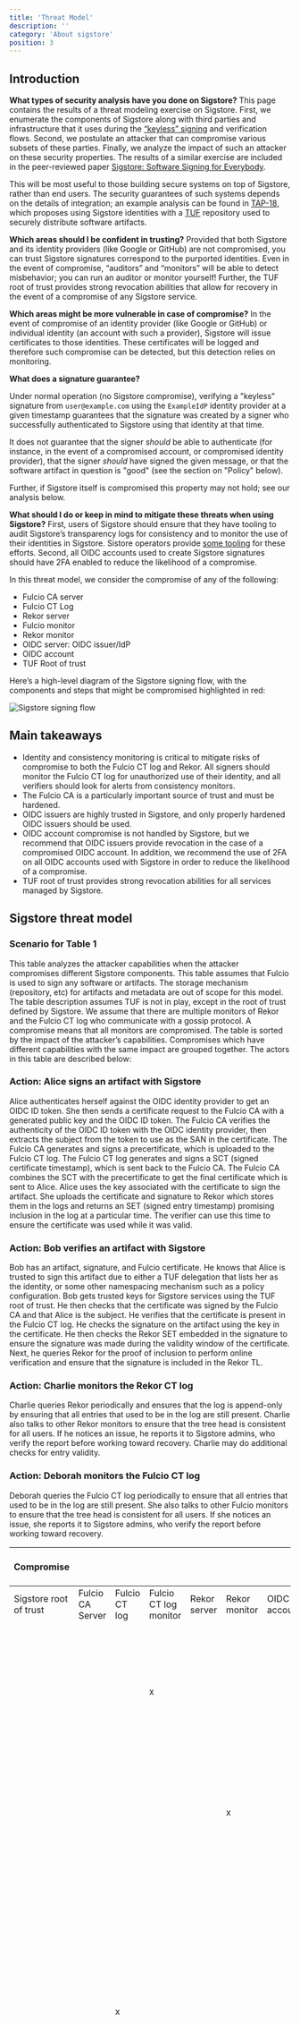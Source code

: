 ```yaml
---
title: 'Threat Model'
description: ''
category: 'About sigstore'
position: 3
---
```


## Introduction

**What types of security analysis have you done on Sigstore?**
This page contains the results of a threat modeling exercise on Sigstore. First, we enumerate the components of Sigstore along with third parties and infrastructure that it uses during the [“keyless” signing](https://docs.sigstore.dev/cosign/sign#keyless-signing) and verification flows. Second, we postulate an attacker that can compromise various subsets of these parties. Finally, we analyze the impact of such an attacker on these security properties. The results of a similar exercise are included in the peer-reviewed paper [Sigstore: Software Signing for Everybody](https://dl.acm.org/doi/pdf/10.1145/3548606.3560596).

This will be most useful to those building secure systems on top of Sigstore, rather than end users. The security guarantees of such systems depends on the details of integration; an example analysis can be found in [TAP-18](https://github.com/theupdateframework/taps/blob/master/tap18.md), which proposes using Sigstore identities with a [TUF](https://theupdateframework.com/) repository used to securely distribute software artifacts.

**Which areas should I be confident in trusting?**
Provided that both Sigstore and its identity providers (like Google or GitHub) are not compromised, you can trust Sigstore signatures correspond to the purported identities. Even in the event of compromise, “auditors” and “monitors” will be able to detect misbehavior; you can run an auditor or monitor yourself! Further, the TUF root of trust provides strong revocation abilities that allow for recovery in the event of a compromise of any Sigstore service.

**Which areas might be more vulnerable in case of compromise?**
In the event of compromise of an identity provider (like Google or GitHub) or individual identity (an account with such a provider), Sigstore will issue certificates to those identities. These certificates will be logged and therefore such compromise can be detected, but this detection relies on monitoring.

**What does a signature guarantee?**

Under normal operation (no Sigstore compromise), verifying a "keyless" signature from `user@example.com` using the `ExampleIdP` identity provider at a given timestamp guarantees that the signature was created by a signer who successfully authenticated to Sigstore using that identity at that time.

It does not guarantee that the signer *should* be able to authenticate (for instance, in the event of a compromised account, or compromised identity provider), that the signer *should* have signed the given message, or that the software artifact in question is "good" (see the section on "Policy" below).

Further, if Sigstore itself is compromised this property may not hold; see our analysis below.


**What should I do or keep in mind to mitigate these threats when using Sigstore?**
First, users of Sigstore should ensure that they have tooling to audit Sigstore’s transparency logs for consistency and to monitor the use of their identities in Sigstore. Sistore operators provide [some tooling](https://github.com/sigstore/rekor-monitor) for these efforts. Second, all OIDC accounts used to create Sigstore signatures should have 2FA enabled to reduce the likelihood of a compromise.

In this threat model, we consider the compromise of any of the following:
* Fulcio CA server
* Fulcio CT Log
* Rekor server
* Fulcio monitor
* Rekor monitor
* OIDC server: OIDC issuer/IdP
* OIDC account
* TUF Root of trust

Here’s a high-level diagram of the Sigstore signing flow, with the components and steps that might be compromised highlighted in red:

![Sigstore signing flow](/sigstore-threat-model-signing.svg)


## Main takeaways
* Identity and consistency monitoring is critical to mitigate risks of compromise to both the Fulcio CT log and Rekor. All signers should monitor the Fulcio CT log for unauthorized use of their identity, and all verifiers should look for alerts from consistency monitors.
* The Fulcio CA is a particularly important source of trust and must be hardened.
* OIDC issuers are highly trusted in Sigstore, and only properly hardened OIDC issuers should be used.
* OIDC account compromise is not handled by Sigstore, but we recommend that OIDC issuers provide revocation in the case of a compromised OIDC account. In addition, we recommend the use of 2FA on all OIDC accounts used with Sigstore in order to reduce the likelihood of a compromise. 
* TUF root of trust provides strong revocation abilities for all services managed by Sigstore.

## Sigstore threat model

### Scenario for Table 1
This table analyzes the attacker capabilities when the attacker compromises different Sigstore components. This table assumes that Fulcio is used to sign any software or artifacts. The storage mechanism (repository, etc) for artifacts and metadata are out of scope for this model. The table description assumes TUF is not in play, except in the root of trust defined by Sigstore. We assume that there are multiple monitors of Rekor and the Fulcio CT log who communicate with a gossip protocol. A compromise means that all monitors are compromised. The table is sorted by the impact of the attacker’s capabilities. Compromises which have different capabilities with the same impact are grouped together. The actors in this table are described below:

### Action: Alice signs an artifact with Sigstore
Alice authenticates herself against the OIDC identity provider to get an OIDC ID token. She then sends a certificate request to the Fulcio CA with a generated public key and the OIDC ID token. The Fulcio CA verifies the authenticity of the OIDC ID token with the OIDC identity provider, then extracts the subject from the token to use as the SAN in the certificate. The Fulcio CA generates and signs a precertificate, which is uploaded to the Fulcio CT log. The Fulcio CT log generates and signs a SCT (signed certificate timestamp), which is sent back to the Fulcio CA. The Fulcio CA combines the SCT with the precertificate to get the final certificate which is sent to Alice. Alice uses the key associated with the certificate to sign the artifact. She uploads the certificate and signature to Rekor which stores them in the logs and returns an SET (signed entry timestamp) promising inclusion in the log at a particular time. The verifier can use this time to ensure the certificate was used while it was valid.

### Action: Bob verifies an artifact with Sigstore
Bob has an artifact, signature, and Fulcio certificate. He knows that Alice is trusted to sign this artifact due to either a TUF delegation that lists her as the identity, or some other namespacing mechanism such as a policy configuration. Bob gets trusted keys for Sigstore services using the TUF root of trust. He then checks that the certificate was signed by the Fulcio CA and that Alice is the subject. He verifies that the certificate is present in the Fulcio CT log. He checks the signature on the artifact using the key in the certificate. He then checks the Rekor SET embedded in the signature to ensure the signature was made during the validity window of the certificate. Next, he queries Rekor for the proof of inclusion to perform online verification and ensure that the signature is included in the Rekor TL.

### Action: Charlie monitors the Rekor CT log
Charlie queries Rekor periodically and ensures that the log is append-only by ensuring that all entries that used to be in the log are still present. Charlie also talks to other Rekor monitors to ensure that the tree head is consistent for all users. If he notices an issue, he reports it to Sigstore admins, who verify the report before working toward recovery. Charlie may do additional checks for entry validity.

### Action: Deborah monitors the Fulcio CT log
Deborah queries the Fulcio CT log periodically to ensure that all entries that used to be in the log are still present. She also talks to other Fulcio monitors to ensure that the tree head is consistent for all users. If she notices an issue, she reports it to Sigstore admins,  who verify the report before working toward recovery.

| **Compromise**         |                |             |                     |            |             |            |           | **Attacker capabilities**                                                                                                                                                                                                                                                                                                                                                                                                                                                                                                                                | **Other security impacts** |
|------------------------|------------------|---------------|-----------------------|--------------|---------------|--------------|-------------|----------------------------------------------------------------------------------------------------------------------------------------------------------------------------------------------------------------------------------------------------------------------------------------------------------------------------------------------------------------------------------------------------------------------------------------------------------------------------------------------------------------------------------------------------------|----|
| Sigstore root of trust | Fulcio CA Server | Fulcio CT log | Fulcio CT log monitor | Rekor server | Rekor monitor | OIDC account | OIDC server |                                                                                                                                                                                                                                                                                                                                                                                                                                                                                                                                                          |
|                        |                  |               | x                     |              |               |              |             | None: alerts will be logged, Sigstore admins manually check reports from Deborah by querying the log and will reject false reports.                                                                                                                                                                                                                                                                                                                                                                                                                      | |
|                        |                  |               |                       |              | x             |              |             | None: alerts are logged, maybe sent to Slack. Sigstore admins manually check reports from Charlie.                                                                                                                                                                                                                                                                                                                                                                                                                                                       | |
|                        |                  | x             |                       |              |               |              |             | Can remove certificates (invalidate them) by indicating that they are not in the log when Bob queries, fork attack by showing different times or certificates to different users (for things Fulcio has signed), and may block the issuance of Fulcio certificates by not creating an SCT.  | Deletion / fork may be detected by Fulcio CT log monitors. |
|                        |                  |               |                       | x            |               |              |             | Can change the timestamp on Fulcio signatures used outside the validity window to make them appear valid when Bob queries.  Can deny the existence of valid signatures leading to them being untrusted.  | Can later recover using offline delegation in Sigstore’s TUF root of trust.  Deletion or fork attacks may be detected by Rekor monitors. Changes to the Rekor CT log would be challenging to recover as it eliminates the append-only promise of Rekor.                                                                                         |
|                        |                  | x             | x                     |              |               |              |             | Same as Fulcio CT log | Replay and fork attacks are undetected.                                                                                                                                                                                                                                                                                                                                                                                                                 |
|                        |                  | x             |                       | x            |               |              |             | Same as Fulcio CT log + Rekor server, but can now use the replayed certs created by Fulcio CT log because Rekor will not report that they are already in the log, even with more sophisticated monitors.                                                                                                                                                                                                                                                                                                                                                     |
|                        |                  |               |                       | x            | x             |              |             | Same as Rekor server, but changes to the CT log would not be reported by the monitor, would make recovery of the log much harder because the attacker could alter the historical entries, may require re-signing all metadata as previous timestamps are untrusted.                                                                                                                                                                                                                                                                                      |
|                        |                  | x             | x                     | x            |               |              |             | Same as [Fulcio CT log + Rekor server] | Replay and fork attacks will not be reported by monitors.                                                                                                                                                                                                                                                                                                                                                                                                                                                    |
|                        | x                |               |                       |              |               |              |             | Arbitrary software attack: Can issue certs for any OIDC issuer/identity and use those to sign any software desired. Bob will see these certificates as valid as they are signed by the Fulcio CA and included in the Fulcio CT log. | Fulcio CT log prevents changes to the history  or blocking issuance / modification of past things (which is not that relevant given the ability to issue keys, etc. now) To recover, the TUF root of trust for Fulcio needs to be invoked to revoke trust in the compromised Fulcio CA server.    |
|                        | x                | x             |                       |              |               |              |             | Arbitrary software attack: Same as Fulcio CA server, but can now also rewrite historical Fulcio certificates in the Fulcio CT log by changing the Merkle tree hash so that the times will appear different when Bob queries. | Modifying CT log history would be caught by the Fulcio monitor. Can recover using the Sigstore root of trust.                                                                                                                                                                                                               |
|                        | x                |               |                       | x            |               |              |             | Fulcio CA server + Rekor compromise capabilities. | The recovery is harder than just Fulcio CA server or Rekor server compromise because the history of both tables may be lost.                                                                                                                                                                                                                                                                                                                                                                           |
|                        | x                | x             | x                     |              |               |              |             | Same as [Fulcio CA server + Fulcio CT] | Replay and fork attacks will not be reported by the monitors.                                                                                                                                                                                                                                                                                                                                                                                                                                                |
|                        |                  |               |                       |              |               | x            |             | Arbitrary software attack for whatever that specific account has access to | Might be recoverable through a mechanism set up by the OIDC server.                                                                                                                                                                                                                                                                                                                                                                                                          |                                                                                                                                                                                                                                                                                                                                                                                                                                                                                                                    |                                                                                                                                                                                                                                                                                                                                                                                                                                                                                                                    |
|                        | x                |               |                       |              |               | x            |             | Same as OIDC account + Fulcio.  Can use OIDC for an attack that is harder to recover from, or Fulcio for an attack that is not account limited                                                                                                                                                                                                                                                                                                                                                                                                                                                                       |
|                        |                  |               |                       |              |               |              | x           | Arbitrary software attack for anything that OIDC domain covers                                                                                                                                                                                                                                                                                                                                                                                                                                                                                           |                                                                                                                                                                                                                                                                                                                                                                                                                                                                                                                    |                                                                                                                                                                                                                                                                                                                                                                                                                                                                                                                      |
|                        | x                |               |                       |              |               |              | x           | Same as OIDC server + Fulcio.  OIDC cannot recover, Fulcio is not domain limited                                                                                                                                                                                                                                                                                                                                                                                                                                                                         |
| x                      |                  |               |                       |              |               |              |             | Can become the Fulcio CA, Rekor, the Fulcio CA log, etc. Arbitrary software attack is trivial from there with MITM. | Monitors may detect the attack, but Sigstore admins can’t recover without control of the root of trust.                                                                                                                                                                                                                                                                                                                              |


## Mitigations and recommendations

Here, we describe recommendations for using Sigstore in such a way that the likelihood and impact of a compromise are both mitigated.

### 2FA on OIDC accounts
As shown in the table above, compromise of an OIDC account is sufficient for an arbitrary software attack for any packages that account is trusted to sign. To mitigate this risk, we recommend reducing the likelihood of account compromise through the use of 2FA on all accounts that will be used with Sigstore. 2FA requires that not just a password, but a second factor like a YubiKey or authenticator app is also compromised. For maximum security, users should avoid less secure forms of 2FA such as text messages and phone calls. 

OIDC does not provide a mechanism for checking if accounts have 2FA enabled, and so enforcement of this recommendation is up to individual signers in the ecosystem.

### Identity monitors
All certificates that are issued by Fulcio are written to a Certificate Transparency log, accessible at ctfe.sigstore.dev. For each artifact, Sigstore clients publish the artifact's hash, signature, and certificate to this transparency log. A signature verifier must check that an artifact has been uploaded to Rekor and the certificate has been published to Fulcio's log before trusting the artifact. This ensures that the artifact and certificate are publicly auditable, so that the identity owner can monitor the log to find unexpected occurrences of their identity.

Sigstore provides an easy-to-use GitHub Actions-based log monitor, [rekor-monitor](https://github.com/sigstore/rekor-monitor). Currently, it supports monitoring identities only for the hashedrekord Rekor type, which is the default uploaded type for Cosign and other Sigstore clients. See the README for information on setting up the reusable workflow with identity monitoring.

Identities can include email or machine identity, for example for CI workflows such as GitHub Actions or GKE. rekor-monitor currently supports matching on exact string matches, which works well for email or specific CI workflows. We plan to add support for matching on regular expressions so that repository owners can monitor across repositories in an organization.


### Secure distribution (and revocation) of Sigstore key material
The above compromise scenarios for Fulcio, Rekor, and other parties describe either a compromise of the infrastructure itself or a compromise of the signing material used by those parties to make claims. That is, if you had Fulcio’s signing key, you wouldn’t need to additionally hack Fulcio to make false claims.

This means that secure distribution of Sigstore key material is paramount for security—if that process can be intercepted, we can consider all of the infrastructure effectively compromised.

To deal with this, we recommend the use of a strong root of trust for distributing the key material. Once that root of trust is established, all additional key material can flow through the root of trust. Specifically, we recommend using The Update Framework (TUF) to distribute this key material, as is done by the public good instance. This supports features like:

* Threshold signing by root-of-trust keys (the root of trust can comprise 5 keys, and signatures from 3 of 5 are needed to add new top-level key material).
* Root keys are offline.
* Rotation of both the root keys and other key material.
* Revocation: compromised material can be marked as such, with an indication of the compromise time to allow continued verification of legitimate signatures from before the compromise.
* Freshness: if an attacker tries to use an old key by preventing the victim from getting updates to key material (or serving old key material), the victim will detect this.

The Sigstore public good instance has a [root of trust](https://github.com/sigstore/root-signing) based on TUF that can be publicly audited, with geographically- and organizationally-distributed root key holders.

### Policy considerations
The security guarantees that Sigstore provides are useful but relatively minimal: it can show you that a signature came from someone controlling a specific digital identity, but not whether you should trust that identity. Critically, [not everything that’s signed is secure](https://blog.sigstore.dev/signatus-ergo-securus-who-can-sign-what-with-tuf-and-sigstore-ea4d3d84b8b6): when verifying software, you need a policy for knowing whom to trust.

That policy should cover:

* How do you identify software artifacts (e.g., by their name)?
* Which identities are permitted to sign a given software artifact?
* Which identity providers can those identities come from?
    * Do the identity providers perform identity verification like “know-your-customer?”
    * Do they handle account compromise and recovery?
* Do you permit the use of public verification keys for identities, or must identities have an associated identity provider?
* Which Sigstore instance(s) do you trust, and how do you retrieve the key material for those instances?
* How do you handle revocation?

The answers will be different in different settings. For instance, a small organization may be able to get away with requiring signatures from one fixed party, with a blocklist for revoked artifacts. A large package repository may need to manage signing identities that change frequently over time. We hope to provide more detailed guidance for a variety of settings in future documentation.

